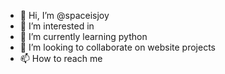 - 👋 Hi, I’m @spaceisjoy
- 👀 I’m interested in 
- 🌱 I’m currently learning python
- 💞️ I’m looking to collaborate on website projects
- 📫 How to reach me 

<!---
spaceisjoy/spaceisjoy is a ✨ special ✨ repository because its `README.md` (this file) appears on your GitHub profile.
You can click the Preview link to take a look at your changes.
--->
